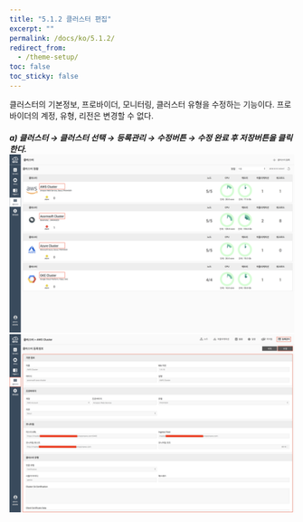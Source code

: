 ```yaml
---
title: "5.1.2 클러스터 편집"
excerpt: ""
permalink: /docs/ko/5.1.2/
redirect_from:
  - /theme-setup/
toc: false
toc_sticky: false
---
```



클러스터의 기본정보, 프로바이더, 모니터링, 클러스터 유형을 수정하는 기능이다. 프로바이더의 계정, 유형, 리전은 변경할 수 없다.

##### a\) 클러스터 → 클러스터 선택 → 등록관리 → 수정버튼 → 수정 완료 후 저장버튼을 클릭한다.![](/assets/KR/3.0.0/5.1.2_1.png)![](/assets/KR/3.0.0/5.1.2_2.png)
